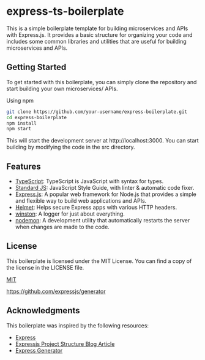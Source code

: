 # express-ts-boilerplate

This is a simple boilerplate template for building microservices and APIs with Express.js. It provides a basic structure for organizing your code and includes some common libraries and utilities that are useful for building microservices and APIs.

## Getting Started

To get started with this boilerplate, you can simply clone the repository and start building your own microservices/ APIs.

Using npm

```bash
git clone https://github.com/your-username/express-boilerplate.git
cd express-boilerplate
npm install
npm start
```

This will start the development server at http://localhost:3000. You can start building by modifying the code in the src directory.

## Features

- [TypeScript](https://www.typescriptlang.org/): TypeScript is JavaScript with syntax for types.
- [Standard JS](https://standardjs.com/): JavaScript Style Guide, with linter & automatic code fixer.
- [Express.js](https://expressjs.com/): A popular web framework for Node.js that provides a simple and flexible way to build web applications and APIs.
- [Helmet](https://github.com/helmetjs/helmet): Helps secure Express apps with various HTTP headers.
- [winston](https://www.npmjs.com/package/winston): A logger for just about everything.
- [nodemon](): A development utility that automatically restarts the server when changes are made to the code.

## License

This boilerplate is licensed under the MIT License. You can find a copy of the license in the LICENSE file.

[MIT](LICENSE)

https://github.com/expressjs/generator

## Acknowledgments

This boilerplate was inspired by the following resources:

- [Express](https://github.com/expressjs/express)
- [Expressjs Project Structure Blog Article](https://blog.logrocket.com/organizing-express-js-project-structure-better-productivity/)
- [Express Generator](https://github.com/expressjs/generator)
